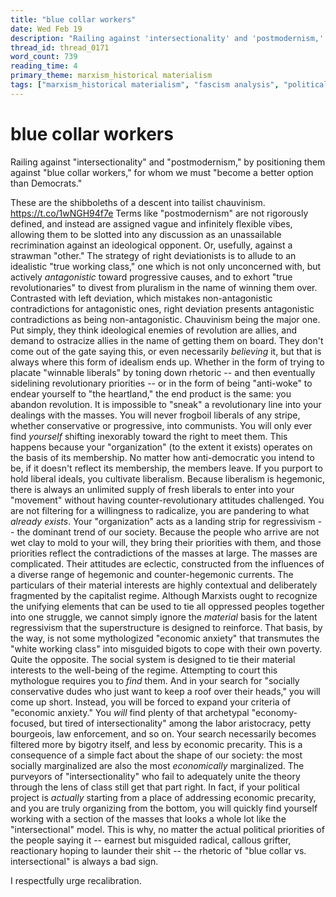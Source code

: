 ```yaml
---
title: "blue collar workers"
date: Wed Feb 19
description: "Railing against 'intersectionality' and 'postmodernism,' by positioning them against 'blue collar workers,' for whom we must 'become a better option than..."
thread_id: thread_0171
word_count: 739
reading_time: 4
primary_theme: marxism_historical materialism
tags: ["marxism_historical materialism", "fascism analysis", "political economy", "dialectics", "organizational theory"]
---
```


# blue collar workers

Railing against "intersectionality" and "postmodernism," by positioning them against "blue collar workers," for whom we must "become a better option than Democrats."

These are the shibboleths of a descent into tailist chauvinism. https://t.co/1wNGH94f7e Terms like "postmodernism" are not rigorously defined, and instead are assigned vague and infinitely flexible vibes, allowing them to be slotted into any discussion as an unassailable recrimination against an ideological opponent. Or, usefully, against a strawman "other." The strategy of right deviationists is to allude to an idealistic "true working class," one which is not only unconcerned with, but actively *antagonistic* toward progressive causes, and to exhort "true revolutionaries" to divest from pluralism in the name of winning them over. Contrasted with left deviation, which mistakes non-antagonistic contradictions for antagonistic ones, right deviation presents antagonistic contradictions as being non-antagonistic. Chauvinism being the major one. Put simply, they think ideological enemies of revolution are allies, and demand to ostracize allies in the name of getting them on board. They don't come out of the gate saying this, or even necessarily *believing* it, but that is always where this form of idealism ends up. Whether in the form of trying to placate "winnable liberals" by toning down rhetoric -- and then eventually sidelining revolutionary priorities -- or in the form of being "anti-woke" to endear yourself to "the heartland," the end product is the same: you abandon revolution. It is impossible to "sneak" a revolutionary line into your dealings with the masses. You will never frogboil liberals of any stripe, whether conservative or progressive, into communists. You will only ever find *yourself* shifting inexorably toward the right to meet them. This happens because your "organization" (to the extent it exists) operates on the basis of its membership. No matter how anti-democratic you intend to be, if it doesn't reflect its membership, the members leave. If you purport to hold liberal ideals, you cultivate liberalism. Because liberalism is hegemonic, there is always an unlimited supply of fresh liberals to enter into your "movement" without having counter-revolutionary attitudes challenged. You are not filtering for a willingness to radicalize, you are pandering to what *already exists*. Your "organization" acts as a landing strip for regressivism -- the dominant trend of our society. Because the people who arrive are not wet clay to mold to your will, they bring their priorities with them, and those priorities reflect the contradictions of the masses at large. The masses are complicated. Their attitudes are eclectic, constructed from the influences of a diverse range of hegemonic and counter-hegemonic currents. The particulars of their material interests are highly contextual and deliberately fragmented by the capitalist regime. Although Marxists ought to recognize the unifying elements that can be used to tie all oppressed peoples together into one struggle, we cannot simply ignore the *material* basis for the latent regressivism that the superstructure is designed to reinforce. That basis, by the way, is not some mythologized "economic anxiety" that transmutes the "white working class" into misguided bigots to cope with their own poverty. Quite the opposite. The social system is designed to tie their material interests to the well-being of the regime. Attempting to court this mythologue requires you to *find* them. And in your search for "socially conservative dudes who just want to keep a roof over their heads," you will come up short. Instead, you will be forced to expand your criteria of "economic anxiety." You *will* find plenty of that archetypal "economy-focused, but tired of intersectionality" among the labor aristocracy, petty bourgeois, law enforcement, and so on. Your search necessarily becomes filtered more by bigotry itself, and less by economic precarity. This is a consequence of a simple fact about the shape of our society: the most socially marginalized are also the most *economically* marginalized. The purveyors of "intersectionality" who fail to adequately unite the theory through the lens of class still get that part right. In fact, if your political project is *actually* starting from a place of addressing economic precarity, and you are truly organizing from the bottom, you will quickly find yourself working with a section of the masses that looks a whole lot like the "intersectional" model. This is why, no matter the actual political priorities of the people saying it -- earnest but misguided radical, callous grifter, reactionary hoping to launder their shit -- the rhetoric of "blue collar vs. intersectional" is always a bad sign.

I respectfully urge recalibration.